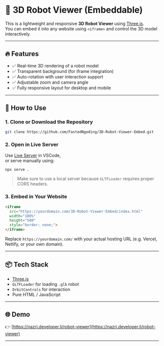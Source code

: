 # 🤖 3D Robot Viewer (Embeddable)

This is a lightweight and responsive **3D Robot Viewer** using [Three.js](https://threejs.org).  
You can embed it into any website using `<iframe>` and control the 3D model interactively.

---

## 🔥 Features

- ✅ Real-time 3D rendering of a robot model  
- ✅ Transparent background (for iframe integration)  
- ✅ Auto-rotation with user interaction support  
- ✅ Adjustable zoom and camera angle  
- ✅ Fully responsive layout for desktop and mobile

---

## 🚀 How to Use

### 1. Clone or Download the Repository

```bash
git clone https://github.com/FastedNgoding/3D-Robot-Viewer-Embed.git
```

### 2. Open in Live Server

Use [Live Server](https://marketplace.visualstudio.com/items?itemName=ritwickdey.LiveServer) in VSCode,  
or serve manually using:

```bash
npx serve .
```

> Make sure to use a local server because `GLTFLoader` requires proper CORS headers.

### 3. Embed in Your Website

```html
<iframe 
  src="https://yourdomain.com/3D-Robot-Viewer-Embed/index.html"
  width="100%" 
  height="500" 
  style="border: none;">
</iframe>
```

Replace `https://yourdomain.com/` with your actual hosting URL (e.g. Vercel, Netlify, or your own domain).

---

## 📦 Tech Stack

- [Three.js](https://threejs.org/)
- `GLTFLoader` for loading `.glb` robot
- `OrbitControls` for interaction
- Pure HTML / JavaScript

---

## 🌐 Demo

👉 [https://nazri.developer.li/robot-viewer](https://nazri.developer.li/robot-viewer)

---

